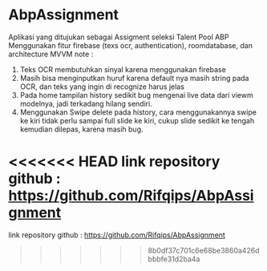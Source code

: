 # AbpAssignment
 Aplikasi yang ditujukan sebagai Assigment seleksi Talent Pool ABP
 Menggunakan fitur firebase (texs ocr, authentication), roomdatabase, dan architecture MVVM
 note : 
 1. Teks OCR membutuhkan sinyal karena menggunakan firebase
 2. Masih bisa menginputkan huruf karena default nya masih string pada OCR, dan teks yang ingin di recognize harus jelas
 3. Pada home tampilan history sedikit bug mengenai live data dari viewm modelnya, jadi terkadang hilang sendiri.
 4. Menggunakan Swipe delete pada history, cara menggunakannya swipe ke kiri tidak perlu sampai full slide ke kiri, cukup slide sedikit ke tengah kemudian dilepas,    karena masih bug.
 
<<<<<<< HEAD
 link repository github : https://github.com/Rifqips/AbpAssignment
=======
 link repository github : https://github.com/Rifqips/AbpAssignment
 
>>>>>>> 8b0df37c701c6e68be3860a426dbbbfe31d2ba4a

